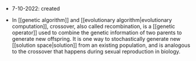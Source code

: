 - 7-10-2022: created

- In [[genetic algorithm]] and [[evolutionary algorithm|evolutionary computation]], crossover, also called recombination, is a [[genetic operator]] used to combine the genetic information of two parents to generate new offspring. It is one way to stochastically generate new [[solution space|solution]] from an existing population, and is analogous to the crossover that happens during sexual reproduction in biology.